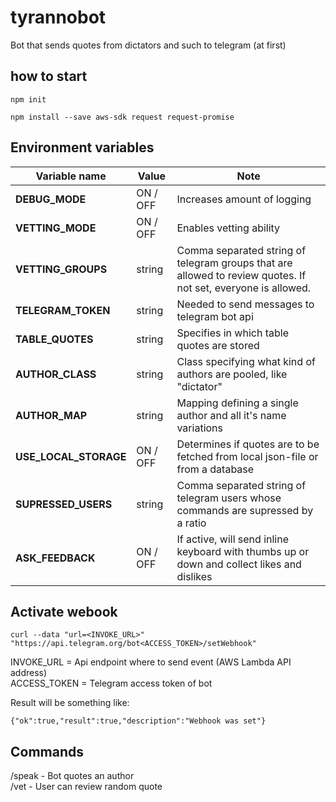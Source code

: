 # tyrannobot
Bot that sends quotes from dictators and such to telegram (at first)

## how to start

```
npm init
```

```
npm install --save aws-sdk request request-promise
```
## Environment variables

Variable name | Value | Note
--- | --- | ---
**DEBUG_MODE** | ON / OFF | Increases amount of logging
**VETTING_MODE** | ON / OFF | Enables vetting ability
**VETTING_GROUPS** | string | Comma separated string of telegram groups that are allowed to review quotes. If not set, everyone is allowed.
**TELEGRAM_TOKEN** | string | Needed to send messages to telegram bot api
**TABLE_QUOTES** | string | Specifies in which table quotes are stored
**AUTHOR_CLASS** | string | Class specifying what kind of authors are pooled, like "dictator"
**AUTHOR_MAP** | string | Mapping defining a single author and all it's name variations
**USE_LOCAL_STORAGE** | ON / OFF | Determines if quotes are to be fetched from local json-file or from a database
**SUPRESSED_USERS** | string | Comma separated string of telegram users whose commands are supressed by a ratio
**ASK_FEEDBACK** | ON / OFF | If active, will send inline keyboard with thumbs up or down and collect likes and dislikes

## Activate webook

```
curl --data "url=<INVOKE_URL>" "https://api.telegram.org/bot<ACCESS_TOKEN>/setWebhook"
```

INVOKE_URL = Api endpoint where to send event (AWS Lambda API address)<br />
ACCESS_TOKEN = Telegram access token of bot

Result will be something like:

```
{"ok":true,"result":true,"description":"Webhook was set"}
```

## Commands

/speak - Bot quotes an author <br />
/vet - User can review random quote